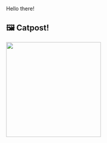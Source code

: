 Hello there!



## 🖼️ Catpost!

<sub>
    <img src="https://cdn2.thecatapi.com/images/MTU4NzQwNA.jpg" height="256">
</sub>

